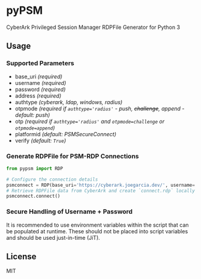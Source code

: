 # pyPSM

CyberArk Privileged Session Manager RDPFile Generator for Python 3

## Usage

### Supported Parameters

* base_uri _(required)_
* username _(required)_
* password _(required)_
* address _(required)_
* authtype _(cyberark, ldap, windows, radius)_
* otpmode _(required if `authtype='radius'` - push, ~~challenge~~, append - default: push)_
* otp _(required if `authtype='radius'` and `otpmode=challenge` or `otpmode=append`)_
* platformid _(default: PSMSecureConnect)_
* verify _(default: `True`)_

### Generate RDPFile for PSM-RDP Connections

```python
from pypsm import RDP

# Configure the connection details
psmconnect = RDP(base_uri='https://cyberark.joegarcia.dev/', username='user', password='password123', address='10.0.4.48', authtype='radius', otpmode='push')
# Retrieve RDPFile data from CyberArk and create `connect.rdp` locally
psmconnect.connect()
```

### Secure Handling of Username + Password

It is recommended to use environment variables within the script that can be populated at runtime.  These should not be placed into script variables and should be used just-in-time (JiT).

## License

MIT